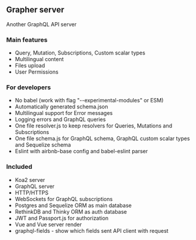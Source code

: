 ## Grapher server

Another GraphQL API server

### Main features

- Query, Mutation, Subscriptions, Custom scalar types
- Multilingual content
- Files upload
- User Permissions

### For developers

- No babel (work with flag "--experimental-modules" or ESM)
- Automatically generated schema.json
- Multilingual support for Error messages
- Logging errors and GraphQL queries
- One file resolver.js to keep resolvers for Queries, Mutations and Subscriptions
- One file schema.js for GraphQL schema, GraphQL custom scalar types and Sequelize schema
- Eslint with airbnb-base config and babel-eslint parser

### Included

- Koa2 server
- GraphQL server
- HTTP/HTTPS
- WebSockets for GraphQL subscriptions
- Postgres and Sequelize ORM as main database
- RethinkDB and Thinky ORM as auth database
- JWT and Passport.js for authorization
- Vue and Vue server render
- graphql-fields - show which fields sent API client with request
